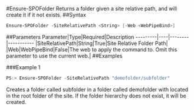 #Ensure-SPOFolder
Returns a folder given a site relative path, and will create it if it not exists.
##Syntax
```powershell
Ensure-SPOFolder -SiteRelativePath <String> [-Web <WebPipeBind>]
```


##Parameters
Parameter|Type|Required|Description
---------|----|--------|-----------
|SiteRelativePath|String|True|Site Relative Folder Path|
|Web|WebPipeBind|False|The web to apply the command to. Omit this parameter to use the current web.|
##Examples

###Example 1
```powershell
PS:> Ensure-SPOFolder -SiteRelativePath "demofolder/subfolder"
```
Creates a folder called subfolder in a folder called demofolder with located in the root folder of the site. If the folder hierarchy does not exist, it will be created.
